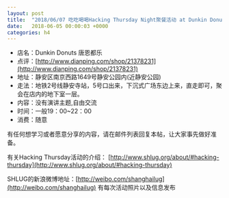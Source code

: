 ```yaml
---
layout: post
title:  "2018/06/07 吃吃喝喝Hacking Thursday Night聚餐活动 at Dunkin Donuts"
date:   2018-06-05 00:00:03 +0000
categories: h4
---
```

- 店名：Dunkin Donuts 唐恩都乐
- 点评：[http://www.dianping.com/shop/21378231](http://www.dianping.com/shop/21378231)
- 地址：静安区南京西路1649号静安公园内(近静安公园)
- 走法：地铁2号线静安寺站，5号口出来，下沉式广场东边上来，直走即可，聚会在店内的地下室一层。
- 内容：没有演讲主题,自由交流
- 时间：一般19：00~22：00
- 消费：随意

有任何想学习或者愿意分享的内容，请在邮件列表回复本帖，让大家事先做好准备。

有关Hacking Thursday活动的介绍：
[http://www.shlug.org/about/#hacking-thursday](http://www.shlug.org/about/#hacking-thursday)

SHLUG的新浪微博地址：[http://weibo.com/shanghailug](http://weibo.com/shanghailug) 有每次活动照片以及信息发布

